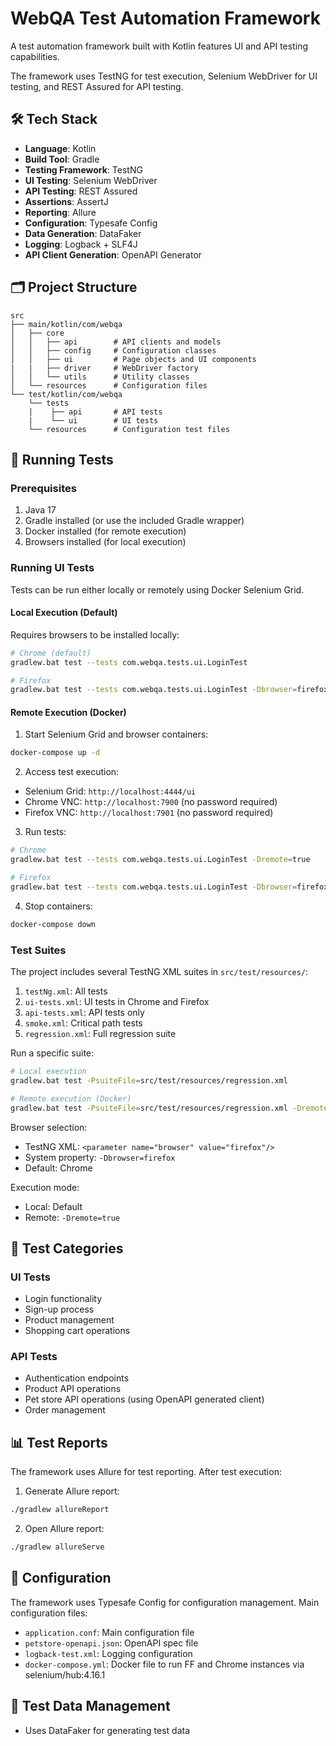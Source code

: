 # WebQA Test Automation Framework

A test automation framework built with Kotlin features UI and API testing capabilities. 

The framework uses TestNG for test execution, Selenium WebDriver for UI testing, and REST Assured for API testing.

## 🛠 Tech Stack

- **Language**: Kotlin 
- **Build Tool**: Gradle
- **Testing Framework**: TestNG 
- **UI Testing**: Selenium WebDriver
- **API Testing**: REST Assured 
- **Assertions**: AssertJ 
- **Reporting**: Allure 
- **Configuration**: Typesafe Config 
- **Data Generation**: DataFaker
- **Logging**: Logback + SLF4J
- **API Client Generation**: OpenAPI Generator

## 🗂 Project Structure

```
src
├── main/kotlin/com/webqa
│   ├── core
│   │   ├── api        # API clients and models
│   │   ├── config     # Configuration classes
│   │   ├── ui         # Page objects and UI components
|   |   ├── driver     # WebDriver factory
│   │   └── utils      # Utility classes
│   └── resources      # Configuration files
└── test/kotlin/com/webqa
    └── tests
    |    ├── api       # API tests 
    |    └── ui        # UI tests
    └── resources      # Configuration test files
```

## 🚀 Running Tests

### Prerequisites

1. Java 17
2. Gradle installed (or use the included Gradle wrapper)
3. Docker installed (for remote execution)
4. Browsers installed (for local execution)

### Running UI Tests

Tests can be run either locally or remotely using Docker Selenium Grid.

#### Local Execution (Default)

Requires browsers to be installed locally:
```bash
# Chrome (default)
gradlew.bat test --tests com.webqa.tests.ui.LoginTest

# Firefox
gradlew.bat test --tests com.webqa.tests.ui.LoginTest -Dbrowser=firefox
```

#### Remote Execution (Docker)

1. Start Selenium Grid and browser containers:
```bash
docker-compose up -d
```

2. Access test execution:
- Selenium Grid: `http://localhost:4444/ui`
- Chrome VNC: `http://localhost:7900` (no password required)
- Firefox VNC: `http://localhost:7901` (no password required)

3. Run tests:
```bash
# Chrome
gradlew.bat test --tests com.webqa.tests.ui.LoginTest -Dremote=true

# Firefox
gradlew.bat test --tests com.webqa.tests.ui.LoginTest -Dbrowser=firefox -Dremote=true
```

4. Stop containers:
```bash
docker-compose down
```

### Test Suites

The project includes several TestNG XML suites in `src/test/resources/`:

1. `testNg.xml`: All tests
2. `ui-tests.xml`: UI tests in Chrome and Firefox
3. `api-tests.xml`: API tests only
4. `smoke.xml`: Critical path tests
5. `regression.xml`: Full regression suite

Run a specific suite:
```bash
# Local execution
gradlew.bat test -PsuiteFile=src/test/resources/regression.xml

# Remote execution (Docker)
gradlew.bat test -PsuiteFile=src/test/resources/regression.xml -Dremote=true
```

Browser selection:
- TestNG XML: `<parameter name="browser" value="firefox"/>`
- System property: `-Dbrowser=firefox`
- Default: Chrome

Execution mode:
- Local: Default
- Remote: `-Dremote=true`

## 📝 Test Categories

### UI Tests
- Login functionality
- Sign-up process
- Product management
- Shopping cart operations

### API Tests
- Authentication endpoints
- Product API operations
- Pet store API operations (using OpenAPI generated client)
- Order management

## 📊 Test Reports

The framework uses Allure for test reporting. After test execution:

1. Generate Allure report:
```bash
./gradlew allureReport
```
2. Open Allure report:
```bash
./gradlew allureServe
```
## 🔧 Configuration

The framework uses Typesafe Config for configuration management. Main configuration files:

- `application.conf`: Main configuration file
- `petstore-openapi.json`: OpenAPI spec file
- `logback-test.xml`: Logging configuration
- `docker-compose.yml`: Docker file to run FF and Chrome instances via selenium/hub:4.16.1

## 🧪 Test Data Management

- Uses DataFaker for generating test data
